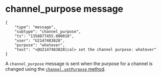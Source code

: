 # channel_purpose message

	{
		"type": "message",
		"subtype": "channel_purpose",
		"ts": "1358877455.000010",
		"user": "U2147483828",
		"purpose": "whatever",
		"text": "<@U2147483828|cal> set the channel purpose: whatever"
	}

A `channel_purpose` message is sent when the purpose for a channel is changed
using the [`channel.setPurpose` method](/methods/channel.setPurpose).

